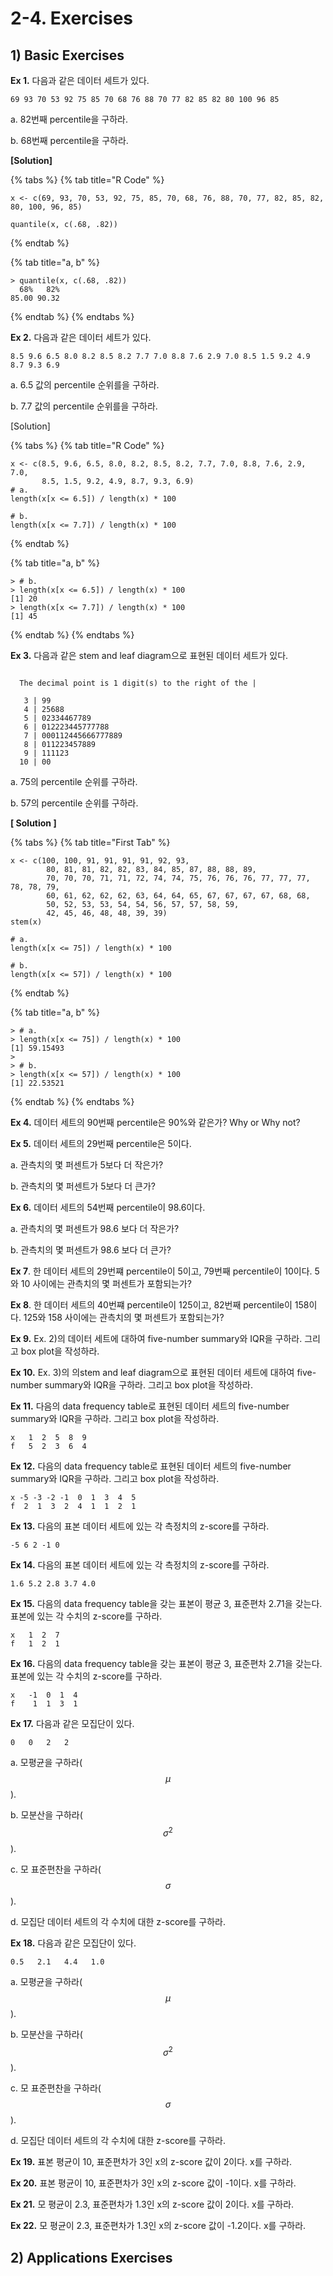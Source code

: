 # 2-4. Exercises

## 1\) Basic Exercises

**Ex 1.** 다음과 같은 데이터 세트가 있다.

```text
69 93 70 53 92 75 85 70 68 76 88 70 77 82 85 82 80 100 96 85
```

a. 82번째 percentile을 구하라.

b. 68번째 percentile을 구하라.

**\[Solution\]**

{% tabs %}
{% tab title="R Code" %}
```text
x <- c(69, 93, 70, 53, 92, 75, 85, 70, 68, 76, 88, 70, 77, 82, 85, 82, 80, 100, 96, 85)

quantile(x, c(.68, .82))
```
{% endtab %}

{% tab title="a, b" %}
```text
> quantile(x, c(.68, .82))
  68%   82% 
85.00 90.32 
```
{% endtab %}
{% endtabs %}

**Ex 2.** 다음과 같은 데이터 세트가 있다.

```text
8.5 9.6 6.5 8.0 8.2 8.5 8.2 7.7 7.0 8.8 7.6 2.9 7.0 8.5 1.5 9.2 4.9 8.7 9.3 6.9
```

a. 6.5 값의 percentile 순위를을 구하라.

b. 7.7 값의 percentile 순위를을 구하라.

\[Solution\]

{% tabs %}
{% tab title="R Code" %}
```text
x <- c(8.5, 9.6, 6.5, 8.0, 8.2, 8.5, 8.2, 7.7, 7.0, 8.8, 7.6, 2.9, 7.0, 
       8.5, 1.5, 9.2, 4.9, 8.7, 9.3, 6.9)
# a.
length(x[x <= 6.5]) / length(x) * 100

# b.
length(x[x <= 7.7]) / length(x) * 100
```
{% endtab %}

{% tab title="a, b" %}
```text
> # b.
> length(x[x <= 6.5]) / length(x) * 100
[1] 20
> length(x[x <= 7.7]) / length(x) * 100
[1] 45
```
{% endtab %}
{% endtabs %}

**Ex 3.** 다음과 같은 stem and leaf diagram으로 표현된 데이터 세트가 있다.

```text

  The decimal point is 1 digit(s) to the right of the |

   3 | 99
   4 | 25688
   5 | 02334467789
   6 | 012223445777788
   7 | 000112445666777889
   8 | 011223457889
   9 | 111123
  10 | 00

```

a. 75의 percentile 순위를 구하라.

b. 57의 percentile 순위를 구하라.

**\[ Solution \]**

{% tabs %}
{% tab title="First Tab" %}
```text
x <- c(100, 100, 91, 91, 91, 91, 92, 93,
        80, 81, 81, 82, 82, 83, 84, 85, 87, 88, 88, 89,
        70, 70, 70, 71, 71, 72, 74, 74, 75, 76, 76, 76, 77, 77, 77, 78, 78, 79,
        60, 61, 62, 62, 62, 63, 64, 64, 65, 67, 67, 67, 67, 68, 68,
        50, 52, 53, 53, 54, 54, 56, 57, 57, 58, 59,
        42, 45, 46, 48, 48, 39, 39)
stem(x)  

# a.
length(x[x <= 75]) / length(x) * 100      

# b.
length(x[x <= 57]) / length(x) * 100
```
{% endtab %}

{% tab title="a, b" %}
```text
> # a.
> length(x[x <= 75]) / length(x) * 100      
[1] 59.15493
> 
> # b.
> length(x[x <= 57]) / length(x) * 100
[1] 22.53521

```
{% endtab %}
{% endtabs %}

**Ex 4.** 데이터 세트의 90번째 percentile은 90%와 같은가?  Why or Why not?

**Ex 5.** 데이터 세트의 29번째 percentile은 5이다.

   a. 관측치의 몇 퍼센트가 5보다 더 작은가?

   b. 관측치의 몇 퍼센트가 5보다 더 큰가?

**Ex 6.** 데이터 세트의 54번째 percentile이 98.6이다.

   a. 관측치의 몇 퍼센트가 98.6 보다 더 작은가?

   b. 관측치의 몇 퍼센트가 98.6 보다 더 큰가?

**Ex 7**. 한 데이터 세트의 29번쨰 percentile이 5이고, 79번째 percentile이 10이다. 5와 10 사이에는 관측치의 몇 퍼센트가 포함되는가?

**Ex 8**. 한 데이터 세트의 40번쨰 percentile이 125이고, 82번째 percentile이 158이다. 125와 158 사이에는 관측치의 몇 퍼센트가 포함되는가?

**Ex 9.**  Ex. 2\)의 데이터 세트에 대하여 five-number summary와 IQR을 구하라. 그리고 box plot을 작성하라.

**Ex 10.** Ex. 3\)의 의stem and leaf diagram으로 표현된 데이터 세트에 대하여 five-number summary와 IQR을 구하라. 그리고 box plot을 작성하라.

**Ex 11.** 다음의 data frequency table로 표현된 데이터 세트의 five-number summary와 IQR을 구하라. 그리고 box plot을 작성하라.

```text
x   1  2  5  8  9
f   5  2  3  6  4
```

**Ex 12.** 다음의 data frequency table로 표현된 데이터 세트의 five-number summary와 IQR을 구하라. 그리고 box plot을 작성하라.

```text
x -5 -3 -2 -1  0  1  3  4  5
f  2  1  3  2  4  1  1  2  1
```

**Ex 13.** 다음의 표본 데이터 세트에 있는 각 측정치의 z-score를 구하라.

```text
-5 6 2 -1 0
```

**Ex 14.** 다음의 표본 데이터 세트에 있는 각 측정치의 z-score를 구하라.

```text
1.6 5.2 2.8 3.7 4.0
```

**Ex 15.** 다음의 data frequency table을 갖는 표본이 평균 3, 표준편차 2.71을 갖는다. 표본에 있는 각 수치의 z-score를 구하라.

```text
x   1  2  7
f   1  2  1
```

**Ex 16.** 다음의 data frequency table을 갖는 표본이 평균 3, 표준편차 2.71을 갖는다. 표본에 있는 각 수치의 z-score를 구하라.

```text
x   -1  0  1  4
f    1  1  3  1
```

**Ex 17.** 다음과 같은 모집단이 있다.

```text
0   0   2   2
```

a. 모평균을 구하라\($$\mu$$\).

b. 모분산을 구하라\($$\sigma^2$$\).

c. 모 표준편찬을 구하라\($$\sigma$$\).

d. 모집단 데이터 세트의 각 수치에 대한 z-score를 구하라.

**Ex 18.** 다음과 같은 모집단이 있다.

```text
0.5   2.1   4.4   1.0
```

a. 모평균을 구하라\($$\mu$$\).

b. 모분산을 구하라\($$\sigma^2$$\).

c. 모 표준편찬을 구하라\($$\sigma$$\).

d. 모집단 데이터 세트의 각 수치에 대한 z-score를 구하라.

**Ex 19.** 표본 평균이 10, 표준편차가 3인 x의 z-score 값이 2이다. x를 구하라.

**Ex 20.** 표본 평균이 10, 표준편차가 3인 x의 z-score 값이 -1이다. x를 구하라.

**Ex 21.** 모 평균이 2.3, 표준편차가 1.3인 x의 z-score 값이 2이다. x를 구하라.

**Ex 22.** 모 평균이 2.3, 표준편차가 1.3인 x의 z-score 값이 -1.2이다. x를 구하라.

## 2\) Applications Exercises





